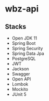 # wbz-api

## Stacks
- Open JDK 11
- Spring Boot
- Spring Security
- Spring Data Jpa
- PostgreSQL
- JWT
- Jackson
- Swagger
- Open API
- Lombok
- Mockito
- JUnit 5
